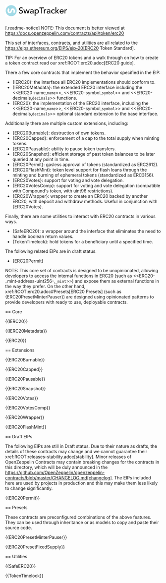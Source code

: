 # <img src="logo.png" alt="OpenZeppelin" height="40px">

[.readme-notice]
NOTE: This document is better viewed at https://docs.openzeppelin.com/contracts/api/token/erc20

This set of interfaces, contracts, and utilities are all related to the https://eips.ethereum.org/EIPS/eip-20[ERC20 Token Standard].

TIP: For an overview of ERC20 tokens and a walk through on how to create a token contract read our xref:ROOT:erc20.adoc[ERC20 guide].

There a few core contracts that implement the behavior specified in the EIP:

* {IERC20}: the interface all ERC20 implementations should conform to.
* {IERC20Metadata}: the extended ERC20 interface including the <<ERC20-name,`name`>>, <<ERC20-symbol,`symbol`>> and <<ERC20-decimals,`decimals`>> functions.
* {ERC20}: the implementation of the ERC20 interface, including the <<ERC20-name,`name`>>, <<ERC20-symbol,`symbol`>> and <<ERC20-decimals,`decimals`>> optional standard extension to the base interface.

Additionally there are multiple custom extensions, including:

* {ERC20Burnable}: destruction of own tokens.
* {ERC20Capped}: enforcement of a cap to the total supply when minting tokens.
* {ERC20Pausable}: ability to pause token transfers.
* {ERC20Snapshot}: efficient storage of past token balances to be later queried at any point in time.
* {ERC20Permit}: gasless approval of tokens (standardized as ERC2612).
* {ERC20FlashMint}: token level support for flash loans through the minting and burning of ephemeral tokens (standardized as ERC3156).
* {ERC20Votes}: support for voting and vote delegation.
* {ERC20VotesComp}: support for voting and vote delegation (compatible with Compound's token, with uint96 restrictions).
* {ERC20Wrapper}: wrapper to create an ERC20 backed by another ERC20, with deposit and withdraw methods. Useful in conjunction with {ERC20Votes}.

Finally, there are some utilities to interact with ERC20 contracts in various ways.

* {SafeERC20}: a wrapper around the interface that eliminates the need to handle boolean return values.
* {TokenTimelock}: hold tokens for a beneficiary until a specified time.

The following related EIPs are in draft status.

- {ERC20Permit}

NOTE: This core set of contracts is designed to be unopinionated, allowing developers to access the internal functions in ERC20 (such as <<ERC20-_mint-address-uint256-,`_mint`>>) and expose them as external functions in the way they prefer. On the other hand, xref:ROOT:erc20.adoc#Presets[ERC20 Presets] (such as {ERC20PresetMinterPauser}) are designed using opinionated patterns to provide developers with ready to use, deployable contracts.

== Core

{{IERC20}}

{{IERC20Metadata}}

{{ERC20}}

== Extensions

{{ERC20Burnable}}

{{ERC20Capped}}

{{ERC20Pausable}}

{{ERC20Snapshot}}

{{ERC20Votes}}

{{ERC20VotesComp}}

{{ERC20Wrapper}}

{{ERC20FlashMint}}

== Draft EIPs

The following EIPs are still in Draft status. Due to their nature as drafts, the details of these contracts may change and we cannot guarantee their xref:ROOT:releases-stability.adoc[stability]. Minor releases of OpenZeppelin Contracts may contain breaking changes for the contracts in this directory, which will be duly announced in the https://github.com/OpenZeppelin/openzeppelin-contracts/blob/master/CHANGELOG.md[changelog]. The EIPs included here are used by projects in production and this may make them less likely to change significantly.

{{ERC20Permit}}

== Presets

These contracts are preconfigured combinations of the above features. They can be used through inheritance or as models to copy and paste their source code.

{{ERC20PresetMinterPauser}}

{{ERC20PresetFixedSupply}}

== Utilities

{{SafeERC20}}

{{TokenTimelock}}
